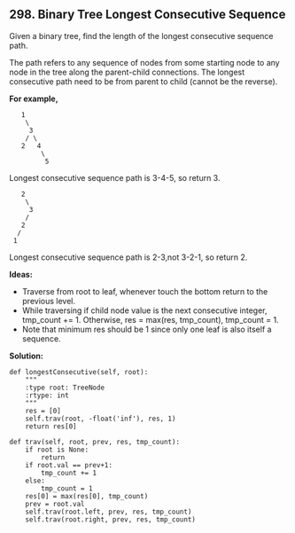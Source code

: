 ## 298. Binary Tree Longest Consecutive Sequence

Given a binary tree, find the length of the longest consecutive sequence path.

The path refers to any sequence of nodes from some starting node to any node in the tree along the parent-child connections. The longest consecutive path need to be from parent to child (cannot be the reverse).

**For example,**

       1
        \
         3
        / \
       2   4
            \
             5
  Longest consecutive sequence path is 3-4-5, so return 3.
    
    
       2
        \
         3
        / 
       2    
      / 
     1
Longest consecutive sequence path is 2-3,not 3-2-1, so return 2.


**Ideas:**

* Traverse from root to leaf, whenever touch the bottom return to the previous level.
* While traversing if child node value is the next consecutive integer, tmp_count += 1. Otherwise, res = max(res, tmp_count), tmp_count = 1.
* Note that minimum res should be 1 since only one leaf is also itself a sequence.

**Solution:**

    def longestConsecutive(self, root):
        """
        :type root: TreeNode
        :rtype: int
        """
        res = [0]
        self.trav(root, -float('inf'), res, 1)
        return res[0]
    
    def trav(self, root, prev, res, tmp_count):
        if root is None:
            return 
        if root.val == prev+1:
            tmp_count += 1
        else:
            tmp_count = 1
        res[0] = max(res[0], tmp_count)
        prev = root.val
        self.trav(root.left, prev, res, tmp_count)
        self.trav(root.right, prev, res, tmp_count)
        